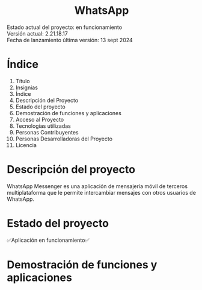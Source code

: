 <h1 align="center"> WhatsApp </h1>
Estado actual del proyecto: en funcionamiento <br>
Versión actual: 2.21.18.17<br>
Fecha de lanzamiento última versión: 13 sept 2024
<h1> Índice </h1>
<ol>
  <li>Título</li>
  <li>Insignias</li>
  <li>Índice</li>
  <li>Descripción del Proyecto</li>
  <li>Estado del proyecto</li>
  <li>Demostración de funciones y aplicaciones</li>
  <li>Acceso al Proyecto</li>
  <li>Tecnologías utilizadas</li>
  <li>Personas Contribuyentes</li>
  <li>Personas Desarrolladoras del Proyecto</li>
  <li>Licencia</li>
</ol>
<h1> Descripción del proyecto </h1>
WhatsApp Messenger es una aplicación de mensajería móvil de terceros multiplataforma que le permite intercambiar mensajes con otros usuarios de WhatsApp.
<h1> Estado del proyecto </h1>
✅Aplicación en funcionamiento✅
<h1> Demostración de funciones y aplicaciones </h1>

